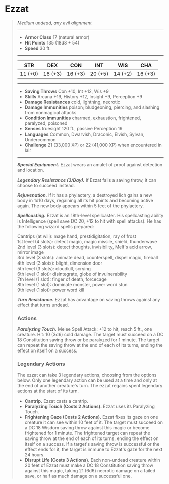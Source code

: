 # Ezzat
>*Medium undead, any evil alignment*
>___
>- **Armor Class** 17 (natural armor)
>- **Hit Points** 135 (18d8 + 54)
>- **Speed** 30 ft.
>___
>|STR|DEX|CON|INT|WIS|CHA|
>|:---:|:---:|:---:|:---:|:---:|:---:|
>|11 (+0)|16 (+3)|16 (+3)|20 (+5)|14 (+2)|16 (+3)|
>___
>- **Saving Throws** Con +10, Int +12, Wis +9
>- **Skills** Arcana +19, History +12, Insight +9, Perception +9
>- **Damage Resistances** cold, lightning, necrotic
>- **Damage Immunities** poison; bludgeoning, piercing, and slashing from nonmagical attacks
>- **Condition Immunities** charmed, exhaustion, frightened, paralyzed, poisoned
>- **Senses** truesight 120 ft., passive Perception 19
>- **Languages** Common, Dwarvish, Draconic, Elvish, Sylvan, Undercommon
>- **Challenge** 21 (33,000 XP) or 22 (41,000 XP) when encountered in lair
>___
>***Special Equipment.*** Ezzat wears an amulet of proof against detection and location.  
>
>***Legendary Resistance (3/Day).*** If Ezzat fails a saving throw, it can choose to succeed instead.  
>
>***Rejuvenation.*** If it has a phylactery, a destroyed lich gains a new body in 1d10 days, regaining all its hit points and becoming active again. The new body appears within 5 feet of the phylactery.  
>
>***Spellcasting.*** Ezzat is an 18th-level spellcaster. His spellcasting ability is Intelligence (spell save DC 20, +12 to hit with spell attacks). He has the following wizard spells prepared:  
>
>Cantrips (at will): mage hand, prestidigitation, ray of frost  
>1st level (4 slots): detect magic, magic missile, shield, thunderwave  
>2nd level (3 slots): detect thoughts, invisibility, Melf's acid arrow, mirror image  
>3rd level (3 slots): animate dead, counterspell, dispel magic, fireball  
>4th level (3 slots): blight, dimension door  
>5th level (3 slots): cloudkill, scrying  
>6th level (1 slot): disintegrate, globe of invulnerability  
>7th level (1 slot): finger of death, forcecage  
>8th level (1 slot): dominate monster, power word stun  
>9th level (1 slot): power word kill  
>
>
>***Turn Resistance.*** Ezzat has advantage on saving throws against any effect that turns undead.  
>
>### Actions
>***Paralyzing Touch.*** Melee Spell Attack: +12 to hit, reach 5 ft., one creature. Hit: 10 (3d6) cold damage. The target must succeed on a DC 18 Constitution saving throw or be paralyzed for 1 minute. The target can repeat the saving throw at the end of each of its turns, ending the effect on itself on a success.  
>
>### Legendary Actions
>The ezzat can take 3 legendary actions, choosing from the options below. Only one legendary action can be used at a time and only at the end of another creature's turn. The ezzat regains spent legendary actions at the start of its turn.
>
>- **Cantrip.** Ezzat casts a cantrip.
>- **Paralyzing Touch (Costs 2 Actions).** Ezzat uses its Paralyzing Touch.
>- **Frightening Gaze (Costs 2 Actions).** Ezzat fixes its gaze on one creature it can see within 10 feet of it. The target must succeed on a DC 18 Wisdom saving throw against this magic or become frightened for 1 minute. The frightened target can repeat the saving throw at the end of each of its turns, ending the effect on itself on a success. If a target's saving throw is successful or the effect ends for it, the target is immune to Ezzat's gaze for the next 24 hours.
>- **Disrupt Life (Costs 3 Actions).** Each non-undead creature within 20 feet of Ezzat must make a DC 18 Constitution saving throw against this magic, taking 21 (6d6) necrotic damage on a failed save, or half as much damage on a successful one.